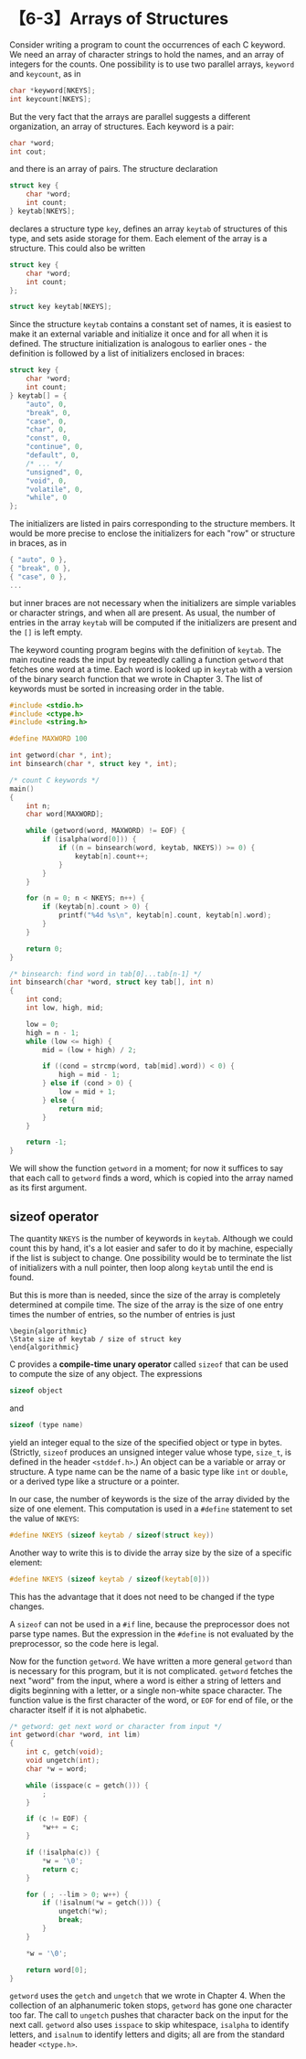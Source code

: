 # 【6-3】Arrays of Structures

Consider writing a program to count the occurrences of each C keyword. We need an array of character strings to hold the names, and an array of integers for the counts. One possibility is to use two parallel arrays, `keyword` and `keycount`, as in

```c
char *keyword[NKEYS];
int keycount[NKEYS];
```

But the very fact that the arrays are parallel suggests a different organization, an array of structures. Each keyword is a pair:

```c
char *word;
int cout;
```

and there is an array of pairs. The structure declaration

```c
struct key {
    char *word;
    int count;
} keytab[NKEYS];
```

declares a structure type `key`, defines an array `keytab` of structures of this type, and sets aside storage for them. Each element of the array is a structure. This could also be written

```c
struct key {
    char *word;
    int count;
};

struct key keytab[NKEYS];
```

Since the structure `keytab` contains a constant set of names, it is easiest to make it an external variable and initialize it once and for all when it is defined. The structure initialization is analogous to earlier ones - the definition is followed by a list of initializers enclosed in braces:

```c
struct key {
    char *word;
    int count;
} keytab[] = {
    "auto", 0,
    "break", 0,
    "case", 0,
    "char", 0,
    "const", 0,
    "continue", 0,
    "default", 0,
    /* ... */
    "unsigned", 0,
    "void", 0,
    "volatile", 0,
    "while", 0
};
```

The initializers are listed in pairs corresponding to the structure members. It would be more precise to enclose the initializers for each "row" or structure in braces, as in

```c
{ "auto", 0 },
{ "break", 0 },
{ "case", 0 },
...
```

but inner braces are not necessary when the initializers are simple variables or character strings, and when all are present. As usual, the number of entries in the array `keytab` will be computed if the initializers are present and the `[]` is left empty.

The keyword counting program begins with the definition of `keytab`. The main routine reads the input by repeatedly calling a function `getword` that fetches one word at a time. Each word is looked up in `keytab` with a version of the binary search function that we wrote in Chapter 3. The list of keywords must be sorted in increasing order in the table.

```c
#include <stdio.h>
#include <ctype.h>
#include <string.h>

#define MAXWORD 100

int getword(char *, int);
int binsearch(char *, struct key *, int);

/* count C keywords */
main()
{
    int n;
    char word[MAXWORD];

    while (getword(word, MAXWORD) != EOF) {
        if (isalpha(word[0])) {
            if ((n = binsearch(word, keytab, NKEYS)) >= 0) {
                keytab[n].count++;
            }
        }
    }

    for (n = 0; n < NKEYS; n++) {
        if (keytab[n].count > 0) {
            printf("%4d %s\n", keytab[n].count, keytab[n].word);
        }
    }

    return 0;
}

/* binsearch: find word in tab[0]...tab[n-1] */
int binsearch(char *word, struct key tab[], int n)
{
    int cond;
    int low, high, mid;

    low = 0;
    high = n - 1;
    while (low <= high) {
        mid = (low + high) / 2;

        if ((cond = strcmp(word, tab[mid].word)) < 0) {
            high = mid - 1;
        } else if (cond > 0) {
            low = mid + 1;
        } else {
            return mid;
        }
    }

    return -1;
}
```

We will show the function `getword` in a moment; for now it suffices to say that each call to `getword` finds a word, which is copied into the array named as its first argument.

## sizeof operator

The quantity `NKEYS` is the number of keywords in `keytab`. Although we could count this by hand, it's a lot easier and safer to do it by machine, especially if the list is subject to change. One possibility would be to terminate the list of initializers with a null pointer, then loop along `keytab` until the end is found.

But this is more than is needed, since the size of the array is completely determined at compile time. The size of the array is the size of one entry times the number of entries, so the number of entries is just

```algorithm
\begin{algorithmic}
\State size of keytab / size of struct key
\end{algorithmic}
```

C provides a **compile-time unary operator** called `sizeof` that can be used to compute the size of any object. The expressions

```c
sizeof object
```

and

```c
sizeof (type name)
```

yield an integer equal to the size of the specified object or type in bytes. (Strictly, `sizeof` produces an unsigned integer value whose type, `size_t`, is defined in the header `<stddef.h>`.) An object can be a variable or array or structure. A type name can be the name of a basic type like `int` or `double`, or a derived type like a structure or a pointer.

In our case, the number of keywords is the size of the array divided by the size of one element. This computation is used in a `#define` statement to set the value of `NKEYS`:

```c
#define NKEYS (sizeof keytab / sizeof(struct key))
```

Another way to write this is to divide the array size by the size of a specific element:

```c
#define NKEYS (sizeof keytab / sizeof(keytab[0]))
```

This has the advantage that it does not need to be changed if the type changes.

A `sizeof` can not be used in a `#if` line, because the preprocessor does not parse type names. But the expression in the `#define` is not evaluated by the preprocessor, so the code here is legal.

Now for the function `getword`. We have written a more general `getword` than is necessary for this program, but it is not complicated. `getword` fetches the next "word" from the input, where a word is either a string of letters and digits beginning with a letter, or a single non-white space character. The function value is the first character of the word, or `EOF` for end of file, or the character itself if it is not alphabetic.

```c
/* getword: get next word or character from input */
int getword(char *word, int lim)
{
    int c, getch(void);
    void ungetch(int);
    char *w = word;

    while (isspace(c = getch())) {
        ;
    }

    if (c != EOF) {
        *w++ = c;
    }

    if (!isalpha(c)) {
        *w = '\0';
        return c;
    }

    for ( ; --lim > 0; w++) {
        if (!isalnum(*w = getch())) {
            ungetch(*w);
            break;
        }
    }

    *w = '\0';

    return word[0];
}
```

`getword` uses the `getch` and `ungetch` that we wrote in Chapter 4. When the collection of an alphanumeric token stops, `getword` has gone one character too far. The call to `ungetch` pushes that character back on the input for the next call. `getword` also uses `isspace` to skip whitespace, `isalpha` to identify letters, and `isalnum` to identify letters and digits; all are from the standard header `<ctype.h>`.
